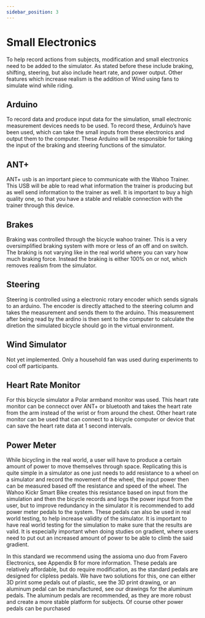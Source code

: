```yaml
---
sidebar_position: 3
---
```


# Small Electronics

To help record actions from subjects, modification and small electronics need to be added to the simulator. As stated before these include braking, shifting, steering, but also include heart rate, and power output. Other features which increase realism is the addition of Wind using fans to simulate wind while riding.

## Arduino 

To record data and produce input data for the simulation, small electronic measurement devices needs to be used. To record these, Arduino’s have been used, which can take the small inputs from these electronics and output them to the computer. These Arduino will be responsible for taking the input of the braking and steering functions of the simulator.

## ANT+ 
ANT+ usb is an important piece to communicate with the Wahoo Trainer. This USB will be able to read what information the trainer is producing but as well send information to the trainer as well. It is important to buy a high quality one, so that you have a stable and reliable connection with the trainer through this device.  

## Brakes

Braking was controlled through the bicycle wahoo trainer. This is a very oversimplified braking system with more or less of an off and on switch. The braking is not varying like in the real world where you can vary how much braking force. Instead the braking is either 100% on or not, which removes realism from the simulator.

## Steering

Steering is controlled using a electronic rotary encoder which sends signals to an arduino. The encoder is directly attached to the steering column and takes the measurement and sends them to the arduino. This measurement after being read by the ardino is then sent to the computer to calculate the diretion the simulated bicycle should go in the virtual environment. 

## Wind Simulator

Not yet implemented. Only a household fan was used during experiments to cool off participants. 

## Heart Rate Monitor

For this bicycle simulator a Polar armband monitor was used. This heart rate monitor can be connecct over ANT+ or bluetooth and takes the heart rate from the arm instead of the wrist or from around the chest. Other heart rate monitor can be used that can connect to a bicycle computer or device that can save the heart rate data at 1 second intervals. 

## Power Meter

While bicycling in the real world, a user will have to produce a certain amount of power to move themselves through space. Replicating this is quite simple in a simulator as one just needs to add resistance to a wheel on a simulator and record the movement of the wheel, the input power then can be measured based off the resistance and speed of the wheel. The Wahoo Kickr Smart Bike creates this resistance based on input from the simulation and then the bicycle records and logs the power input from the user, but to improve redundancy in the simulator it is recommended to add power meter pedals to the system. These pedals can also be used in real world testing, to help increase validity of the simulator. It is important to have real world testing for the simulation to make sure that the results are valid. It is especially important when doing studies on gradient, where users need to put out an increased amount of power to be able to climb the said gradient.

In this standard we recommend using the assioma uno duo from Favero Electronics, see Appendix B for more information. These pedals are relatively affordable, but do require modification, as the standard pedals are designed for clipless pedals. We have two solutions for this, one can either 3D print some pedals out of plastic, see the 3D print drawing, or an aluminum pedal can be manufactured, see our drawings for the aluminum pedals. The aluminum pedals are recommended, as they are more robust and create a more stable platform for subjects. Of course other power pedals can be purchased
